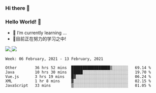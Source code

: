 ### Hi there 👋
### Hello World! 🙌

- 🌱 I’m currently learning ...
- 📖目前正在努力的学习之中!

<a href="https://github.com/anuraghazra/github-readme-stats">
  <img src="https://github-readme-stats.vercel.app/api?username=keyboardWithDream&show_icons=true&repo=github-readme-stats" />
</a>
<a href="https://github.com/anuraghazra/convoychat">
  <img src="https://github-readme-stats.vercel.app/api/top-langs/?username=keyboardWithDream&layout=compact&repo=convoychat" />
</a>



<!--START_SECTION:waka-->
```text
Week: 06 February, 2021 - 13 February, 2021

Other        36 hrs 52 mins  █████████████████▒░░░░░░░   69.14 % 
Java         10 hrs 30 mins  █████░░░░░░░░░░░░░░░░░░░░   19.70 % 
Vue.js       3 hrs 19 mins   █▓░░░░░░░░░░░░░░░░░░░░░░░   06.24 % 
XML          1 hr 8 mins     ▓░░░░░░░░░░░░░░░░░░░░░░░░   02.15 % 
JavaScript   33 mins         ▒░░░░░░░░░░░░░░░░░░░░░░░░   01.05 % 
```
<!--END_SECTION:waka-->
